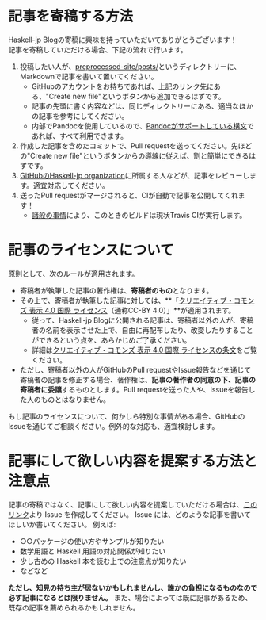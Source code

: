 # 記事を寄稿する方法

Haskell-jp Blogの寄稿に興味を持っていただいてありがとうございます！  
記事を寄稿していただける場合、下記の流れで行います。

1. 投稿したい人が、[preprocessed-site/posts/](https://github.com/haskell-jp/blog/tree/master/preprocessed-site/posts/)というディレクトリーに、Markdownで記事を書いて置いてください。
    - GitHubのアカウントをお持ちであれば、上記のリンク先にある、"Create new file"というボタンから追加できるはずです。
    - 記事の先頭に書く内容などは、同じディレクトリーにある、適当なほかの記事を参考にしてください。
    - 内部でPandocを使用しているので、[Pandocがサポートしている構文](http://pandoc.org/MANUAL.html#pandocs-markdown)であれば、すべて利用できます。
1. 作成した記事を含めたコミットで、Pull requestを送ってください。先ほどの"Create new file"というボタンからの導線に従えば、割と簡単にできるはずです。
1. [GitHubのHaskell-jp organization](https://github.com/haskell-jp)に所属する人などが、記事をレビューします。適宜対応してください。
1. 送ったPull requestがマージされると、CIが自動で記事を公開してくれます！
    - [諸般の事情](https://github.com/haskell-jp/blog/issues/54)により、このときのビルドは現状Travis CIが実行します。

# 記事のライセンスについて

原則として、次のルールが適用されます。

- 寄稿者が執筆した記事の著作権は、**寄稿者のもの**となります。
- その上で、寄稿者が執筆した記事に対しては、**「[クリエイティブ・コモンズ 表示 4.0 国際 ライセンス](https://creativecommons.org/licenses/by/4.0/)（通称CC-BY 4.0）」**が適用されます。
    - 従って、Haskell-jp Blogに公開される記事は、寄稿者以外の人が、寄稿者の名前を表示させた上で、自由に再配布したり、改変したりすることができるという点を、あらかじめご了承ください。
    - 詳細は[クリエイティブ・コモンズ 表示 4.0 国際 ライセンスの条文](https://creativecommons.org/licenses/by/4.0/legalcode.ja)をご覧ください。
- ただし、寄稿者以外の人がGitHubのPull requestやIssue報告などを通じて寄稿者の記事を修正する場合、著作権は、**記事の著作者の同意の下、記事の寄稿者に委譲**するものとします。Pull requestを送った人や、Issueを報告した人のものとはなりません。

もし記事のライセンスについて、何かしら特別な事情がある場合、GitHubのIssueを通じてご相談ください。例外的な対応も、適宜検討します。

# 記事にして欲しい内容を提案する方法と注意点

記事の寄稿ではなく、記事にして欲しい内容を提案していただける場合は、[このリンク](https://github.com/haskell-jp/blog/issues/new?template=topic-request.md&labels="Topic+Request")より Issue を作成してください。
Issue には、どのような記事を書いてほしいか書いてください。
例えば:

- ○○パッケージの使い方やサンプルが知りたい
- 数学用語と Haskell 用語の対応関係が知りたい
- 少し古めの Haskell 本を読む上での注意点が知りたい
- などなど

**ただし、知見の持ち主が居ないかもしれませんし、誰かの負担になるものなので必ず記事になるとは限りません。**
また、場合によっては既に記事があるため、既存の記事を薦められるかもしれません。
